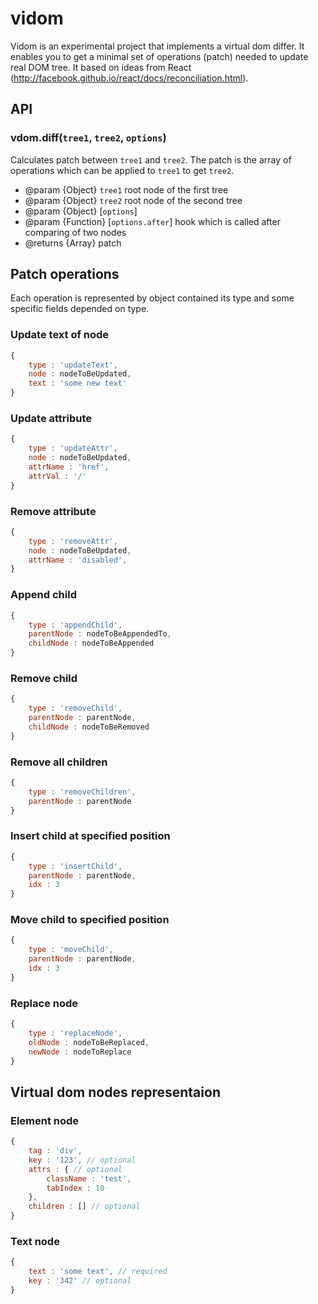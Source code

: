 # vidom

Vidom is an experimental project that implements a virtual dom differ. It enables you to get a minimal set of operations (patch) needed to update real DOM tree. It based on ideas from React (http://facebook.github.io/react/docs/reconciliation.html).

## API

### vdom.diff(`tree1`, `tree2`, `options`)
Calculates patch between `tree1` and `tree2`. The patch is the array of operations which can be applied to `tree1` to get `tree2`.
 * @param {Object} `tree1` root node of the first tree
 * @param {Object} `tree2` root node of the second tree
 * @param {Object} [`options`]
 * @param {Function} [`options.after`] hook which is called after comparing of two nodes
 * @returns {Array} patch
  
## Patch operations
Each operation is represented by object contained its type and some specific fields depended on type.

### Update text of node
```js
{
    type : 'updateText',
    node : nodeToBeUpdated,
    text : 'some new text'
}
```

### Update attribute
```js
{
    type : 'updateAttr',
    node : nodeToBeUpdated,
    attrName : 'href',
    attrVal : '/'
}
```

### Remove attribute
```js
{
    type : 'removeAttr',
    node : nodeToBeUpdated,
    attrName : 'disabled',
}
```

### Append child  
```js
{
    type : 'appendChild',
    parentNode : nodeToBeAppendedTo,
    childNode : nodeToBeAppended
}
```

### Remove child
```js
{
    type : 'removeChild',
    parentNode : parentNode,
    childNode : nodeToBeRemoved
}
```

### Remove all children
```js
{
    type : 'removeChildren',
    parentNode : parentNode
}
```

### Insert child at specified position
```js
{
    type : 'insertChild',
    parentNode : parentNode,
    idx : 3
}
```
  
### Move child to specified position
```js
{
    type : 'moveChild',
    parentNode : parentNode,
    idx : 3
}
```

### Replace node
```js
{
    type : 'replaceNode',
    oldNode : nodeToBeReplaced, 
    newNode : nodeToReplace
}
```
  
## Virtual dom nodes representaion

### Element node
```js
{
    tag : 'div',
    key : '123', // optional
    attrs : { // optional
        className : 'test',
        tabIndex : 10
    },
    children : [] // optional
}
```

### Text node
```js
{
    text : 'some text', // required
    key : '342' // optional
}
```


